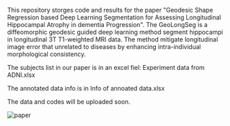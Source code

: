 This repository storges code and results for the paper "Geodesic Shape Regression based Deep Learning Segmentation for Assessing Longitudinal Hippocampal Atrophy in dementia Progression". The GeoLongSeg is a diffeomorphic geodesic guided deep learning method segment hippocampi in longitudinal 3T T1-weighted MRI data. The method mitigate longitudinal image error that unrelated to diseases by enhancing intra-individual morphological consistency.

The subjects list in our paper is in an excel fiel: Experiment data from ADNI.xlsx

The annotated data info is in Info of annoated data.xlsx

The data and codes will be uploaded soon.

![paper](https://github.com/calliegao/GeoLongSeg/assets/47969752/928317f1-24a1-4467-bda5-36091ca95a69)


